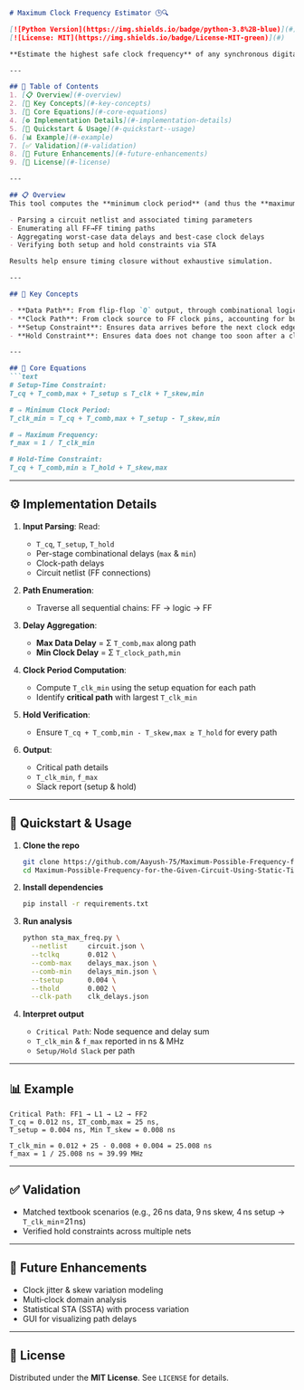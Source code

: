 ````markdown
# Maximum Clock Frequency Estimator 🕒🔍

[![Python Version](https://img.shields.io/badge/python-3.8%2B-blue)](#)
[![License: MIT](https://img.shields.io/badge/License-MIT-green)](#)

**Estimate the highest safe clock frequency** of any synchronous digital circuit using _Static Timing Analysis_ (STA).

---

## 🔖 Table of Contents
1. [📋 Overview](#-overview)
2. [📐 Key Concepts](#-key-concepts)
3. [🧮 Core Equations](#-core-equations)
4. [⚙️ Implementation Details](#️-implementation-details)
5. [🚀 Quickstart & Usage](#-quickstart--usage)
6. [📊 Example](#-example)
7. [✅ Validation](#-validation)
8. [🔮 Future Enhancements](#-future-enhancements)
9. [📄 License](#-license)

---

## 📋 Overview
This tool computes the **minimum clock period** (and thus the **maximum clock frequency**) for a synchronous circuit by:

- Parsing a circuit netlist and associated timing parameters
- Enumerating all FF→FF timing paths
- Aggregating worst-case data delays and best-case clock delays
- Verifying both setup and hold constraints via STA

Results help ensure timing closure without exhaustive simulation.

---

## 📐 Key Concepts

- **Data Path**: From flip‑flop `Q` output, through combinational logic, to flip‑flop `D` input.
- **Clock Path**: From clock source to FF clock pins, accounting for buffer/skew delays.
- **Setup Constraint**: Ensures data arrives before the next clock edge.
- **Hold Constraint**: Ensures data does not change too soon after a clock edge.

---

## 🧮 Core Equations
```text
# Setup-Time Constraint:
T_cq + T_comb,max + T_setup ≤ T_clk + T_skew,min

# ⇒ Minimum Clock Period:
T_clk_min = T_cq + T_comb,max + T_setup - T_skew,min

# ⇒ Maximum Frequency:
f_max = 1 / T_clk_min

# Hold-Time Constraint:
T_cq + T_comb,min ≥ T_hold + T_skew,max
````

---

## ⚙️ Implementation Details

1. **Input Parsing**: Read:

   * `T_cq`, `T_setup`, `T_hold`
   * Per-stage combinational delays (`max` & `min`)
   * Clock-path delays
   * Circuit netlist (FF connections)

2. **Path Enumeration**:

   * Traverse all sequential chains: FF → logic → FF

3. **Delay Aggregation**:

   * **Max Data Delay** = Σ `T_comb,max` along path
   * **Min Clock Delay** = Σ `T_clock_path,min`

4. **Clock Period Computation**:

   * Compute `T_clk_min` using the setup equation for each path
   * Identify **critical path** with largest `T_clk_min`

5. **Hold Verification**:

   * Ensure `T_cq + T_comb,min - T_skew,max ≥ T_hold` for every path

6. **Output**:

   * Critical path details
   * `T_clk_min`, `f_max`
   * Slack report (setup & hold)

---

## 🚀 Quickstart & Usage

1. **Clone the repo**

   ```bash
   git clone https://github.com/Aayush-75/Maximum-Possible-Frequency-for-the-Given-Circuit-Using-Static-Timing-Analysis.git
   cd Maximum-Possible-Frequency-for-the-Given-Circuit-Using-Static-Timing-Analysis
   ```

2. **Install dependencies**

   ```bash
   pip install -r requirements.txt
   ```

3. **Run analysis**

   ```bash
   python sta_max_freq.py \
     --netlist     circuit.json \
     --tclkq       0.012 \
     --comb-max    delays_max.json \
     --comb-min    delays_min.json \
     --tsetup      0.004 \
     --thold       0.002 \
     --clk-path    clk_delays.json
   ```

4. **Interpret output**

   * `Critical Path`: Node sequence and delay sum
   * `T_clk_min` & `f_max` reported in ns & MHz
   * `Setup/Hold Slack` per path

---

## 📊 Example

```text
Critical Path: FF1 → L1 → L2 → FF2
T_cq = 0.012 ns, ΣT_comb,max = 25 ns,
T_setup = 0.004 ns, Min T_skew = 0.008 ns

T_clk_min = 0.012 + 25 - 0.008 + 0.004 = 25.008 ns
f_max = 1 / 25.008 ns ≈ 39.99 MHz
```

---

## ✅ Validation

* Matched textbook scenarios (e.g., 26 ns data, 9 ns skew, 4 ns setup → `T_clk_min`=21 ns)
* Verified hold constraints across multiple nets

---

## 🔮 Future Enhancements

* Clock jitter & skew variation modeling
* Multi‑clock domain analysis
* Statistical STA (SSTA) with process variation
* GUI for visualizing path delays

---

## 📄 License

Distributed under the **MIT License**. See `LICENSE` for details.

```
```
